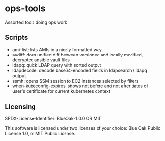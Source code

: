 # ops-tools

Assorted tools doing ops work

## Scripts

* ami-list: lists AMIs in a nicely formatted way
* avdiff: does unified diff between versioned and locally modified, decrypted ansible vault files
* ldapq: quick LDAP query with sorted output
* ldapdecode: decode base64-encoded fields in ldapsearch / ldapq output
* ssmh: opens SSM session to EC2 instances selected by filters
* when-kubeconfig-expires: shows not before and not after dates of
  user's certificate for current kubernetes context

## Licensing

SPDX-License-Identifier: BlueOak-1.0.0 OR MIT

This software is licensed under two licenses of your choice: Blue Oak Public License 1.0, or MIT Public License.
